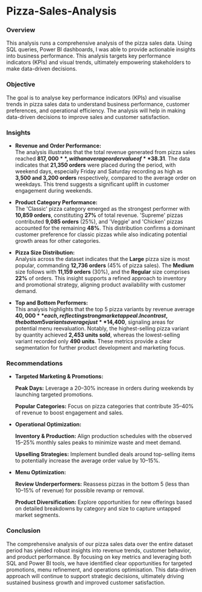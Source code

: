 # Pizza-Sales-Analysis

### Overview

This analysis runs a comprehensive analysis of the pizza sales data. Using SQL queries, Power BI dashboards, I was able to provide actionable insights into business performance. This analysis targets key performance indicators (KPIs) and visual trends, ultimately empowering stakeholders to make data-driven decisions.

### Objective

The goal is to analyse key performance indicators (KPIs) and visualise trends in pizza sales data to understand business performance, customer preferences, and operational efficiency. The analysis will help in making data-driven decisions to improve sales and customer satisfaction.

### Insights

-  **Revenue and Order Performance:**  
  The analysis illustrates that the total revenue generated from pizza sales reached **$817,000**, with an average order value of **$38.31**. The data indicates that **21,350 orders** were placed during the period, with weekend days, especially Friday and Saturday recording as high as **3,500 and 3,200 orders** respectively, compared to the average order on weekdays. This trend suggests a significant uplift in customer engagement during weekends.

- **Product Category Performance:**  
  The 'Classic' pizza category emerged as the strongest performer with **10,859 orders**, constituting **27%** of total revenue. 'Supreme' pizzas contributed **9,085 orders** (25%), and 'Veggie' and 'Chicken' pizzas accounted for the remaining **48%**. This distribution confirms a dominant customer preference for classic pizzas while also indicating potential growth areas for other categories.

- **Pizza Size Distribution:**  
  Analysis across the dataset indicates that the **Large** pizza size is most popular, commanding **12,736 orders** (45% of pizza sales). The **Medium** size follows with **11,159 orders** (30%), and the **Regular** size comprises **22%** of orders. This insight supports a refined approach to inventory and promotional strategy, aligning product availability with customer demand.

- **Top and Bottom Performers:**  
  This analysis highlights that the top 5 pizza variants by revenue average **$40,000** each, reflecting strong market appeal. In contrast, the bottom 5 variants average just **$14,400**, signaling areas for potential menu reevaluation. Notably, the highest-selling pizza variant by quantity achieved **2,453 units sold**, whereas the lowest-selling variant recorded only **490 units**. These metrics provide a clear segmentation for further product development and marketing focus.

### Recommendations

-  **Targeted Marketing & Promotions:**

    **Peak Days:** Leverage a 20–30% increase in orders during weekends by launching targeted promotions.

    **Popular Categories:** Focus on pizza categories that contribute 35–40% of revenue to boost engagement and sales.

-  **Operational Optimization:**

    **Inventory & Production:** Align production schedules with the observed 15–25% monthly sales peaks to minimize waste and meet demand. 
  
    **Upselling Strategies:** Implement bundled deals around top-selling items to potentially increase the average      order value by 10–15%.

-  **Menu Optimization:**

    **Review Underperformers:** Reassess pizzas in the bottom 5 (less than 10–15% of revenue) for possible revamp or removal.

    **Product Diversification:** Explore opportunities for new offerings based on detailed breakdowns by category and size to capture untapped market segments.

### Conclusion

The comprehensive analysis of our pizza sales data over the entire dataset period has yielded robust insights into revenue trends, customer behavior, and product performance. By focusing on key metrics and leveraging both SQL and Power BI tools, we have identified clear opportunities for targeted promotions, menu refinement, and operations optimisation. This data-driven approach will continue to support strategic decisions, ultimately driving sustained business growth and improved customer satisfaction.








